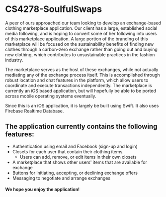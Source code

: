 # CS4278-SoulfulSwaps

A peer of ours approached our team looking to develop an exchange-based clothing marketplace application. Our client has a large, established social media following, and is hoping to convert some of her following into users of this marketplace application. A large portion of the branding of this marketplace will be focused on the sustainability benefits of finding new clothes through a carbon-zero exchange rather than going out and buying new clothing, which contributes to unsustainable practices in the fashion industry.

The marketplace serves as the host of these exchanges, while not actually mediating any of the exchange process itself. This is accomplished through robust location and chat features in the platform, which allow users to coordinate and execute transactions independently. The marketplace is currently an iOS based application, but will hopefully be able to be ported across mobile operating systems eventually.

Since this is an iOS application, it is largely be built using Swift. It also uses Firebase Realtime Database. 

## The application currently contains the following features:
  * Authentication using email and Facebook (sign-up and login)
  * Closets for each user that contain their clothing items.
    - Users can add, remove, or edit items in their own closets
  * A marketplace that shows other users' items that are available for exchange
  * Buttons for initiating, accepting, or declining exchange offers
  * Messaging to negotiate and arrange exchanges
  
  #### We hope you enjoy the application!
